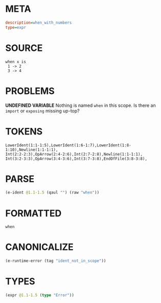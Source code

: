 # META
~~~ini
description=when_with_numbers
type=expr
~~~
# SOURCE
~~~roc
when x is
 1 -> 2
 3 -> 4
~~~
# PROBLEMS
**UNDEFINED VARIABLE**
Nothing is named `when` in this scope.
Is there an `import` or `exposing` missing up-top?

# TOKENS
~~~zig
LowerIdent(1:1-1:5),LowerIdent(1:6-1:7),LowerIdent(1:8-1:10),Newline(1:1-1:1),
Int(2:2-2:3),OpArrow(2:4-2:6),Int(2:7-2:8),Newline(1:1-1:1),
Int(3:2-3:3),OpArrow(3:4-3:6),Int(3:7-3:8),EndOfFile(3:8-3:8),
~~~
# PARSE
~~~clojure
(e-ident @1.1-1.5 (qaul "") (raw "when"))
~~~
# FORMATTED
~~~roc
when
~~~
# CANONICALIZE
~~~clojure
(e-runtime-error (tag "ident_not_in_scope"))
~~~
# TYPES
~~~clojure
(expr @1.1-1.5 (type "Error"))
~~~
